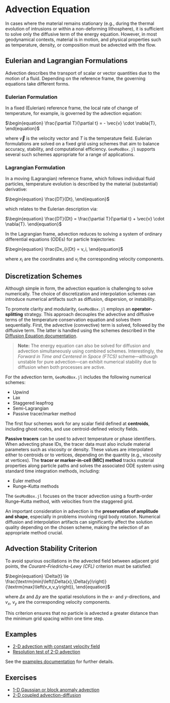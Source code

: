 # Advection Equation

In cases where the material remains stationary (e.g., during the thermal evolution of intrusions or within a non-deforming lithosphere), it is sufficient to solve only the diffusive term of the energy equation. However, in most geodynamical contexts, material is in motion, and physical properties such as temperature, density, or composition must be advected with the flow.

## Eulerian and Lagrangian Formulations

Advection describes the transport of scalar or vector quantities due to the motion of a fluid. Depending on the reference frame, the governing equations take different forms.

### Eulerian Formulation

In a fixed (Eulerian) reference frame, the local rate of change of temperature, for example, is governed by the advection equation:

$\begin{equation}
\frac{\partial T}{\partial t} = - \vec{v} \cdot \nabla{T},
\end{equation}$

where $\vec{v}$ is the velocity vector and $T$ is the temperature field. Eulerian formulations are solved on a fixed grid using schemes that aim to balance accuracy, stability, and computational efficiency. `GeoModBox.jl` supports several such schemes appropriate for a range of applications.

### Lagrangian Formulation

In a moving (Lagrangian) reference frame, which follows individual fluid particles, temperature evolution is described by the material (substantial) derivative:

$\begin{equation}
\frac{DT}{Dt},
\end{equation}$

which relates to the Eulerian description via:

$\begin{equation}
\frac{DT}{Dt} = \frac{\partial T}{\partial t} + \vec{v} \cdot \nabla{T}.
\end{equation}$

In the Lagrangian frame, advection reduces to solving a system of ordinary differential equations (ODEs) for particle trajectories:

$\begin{equation}
\frac{Dx_i}{Dt} = v_i,
\end{equation}$

where $x_i$ are the coordinates and $v_i$ the corresponding velocity components.

## Discretization Schemes

Although simple in form, the advection equation is challenging to solve numerically. The choice of discretization and interpolation schemes can introduce numerical artifacts such as diffusion, dispersion, or instability.

To promote clarity and modularity, `GeoModBox.jl` employs an **operator-splitting** strategy. This approach decouples the advective and diffusive terms of the temperature conservation equation and solves them sequentially. First, the advective (convective) term is solved, followed by the diffusive term. The latter is handled using the schemes described in the [Diffusion Equation documentation](./DiffMain.md). 

> **Note:** The energy equation can also be solved for diffusion and advection simultaneously using combined schemes. Interestingly, the *Forward in Time and Centered in Space (FTCS)* scheme—although unstable for pure advection—can exhibit numerical stability due to diffusion when both processes are active.

For the advection term, `GeoModBox.jl` includes the following numerical schemes:

- Upwind  
- Lax  
- Staggered leapfrog  
- Semi-Lagrangian  
- Passive tracer/marker method

The first four schemes work for any scalar field defined at **centroids**, including ghost nodes, and use centroid-defined velocity fields.

**Passive tracers** can be used to advect temperature or phase identifiers. When advecting phase IDs, the tracer data must also include material parameters such as viscosity or density. These values are interpolated either to centroids or to vertices, depending on the quantity (e.g., viscosity at vertices). The **tracer or marker-in-cell (MIC) method** tracks material properties along particle paths and solves the associated ODE system using standard time integration methods, including:

- Euler method  
- Runge–Kutta methods

The `GeoModBox.jl` focuses on the tracer advection using a fourth-order Runge–Kutta method, with velocities from the staggered grid.

An important consideration in advection is the **preservation of amplitude and shape**, especially in problems involving rigid body rotation. Numerical diffusion and interpolation artifacts can significantly affect the solution quality depending on the chosen scheme, making the selection of an appropriate method crucial.

## Advection Stability Criterion

To avoid spurious oscillations in the advected field between adjacent grid points, the *Courant–Friedrichs–Lewy (CFL)* criterion must be satisfied:

$\begin{equation}
\Delta{t} \le \frac{\textrm{min}\left(\Delta{x},\Delta{y}\right)}{\textrm{max}\left(v_x,v_y\right)},
\end{equation}$

where $\Delta{x}$ and $\Delta{y}$ are the spatial resolutions in the $x$- and $y$-directions, and $v_x$, $v_y$ are the corresponding velocity components.

This criterion ensures that no particle is advected a greater distance than the minimum grid spacing within one time step.

## Examples

- [2-D advection with constant velocity field](./examples/Advection2D.md)  
- [Resolution test of 2-D advection](./examples/AdvectionRestest2D.md)

See the [examples documentation](./Examples.md) for further details.

## Exercises

- [1-D Gaussian or block anomaly advection](../man/exercises/06_1D_Advection.md)  
- [2-D coupled advection-diffusion](../man/exercises/07_2D_Energy_Equation.md)
